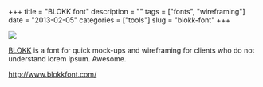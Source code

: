 +++
title = "BLOKK font"
description = ""
tags = ["fonts", "wireframing"]
date = "2013-02-05"
categories = ["tools"]
slug = "blokk-font"
+++


<div class="tool-screenshot mb1"><a href="http://www.blokkfont.com/"><img id="bluga-thumbnail-2757" class="bluga-thumbnail custom" src="http://media.konigi.com/bluga/
wt5230550bce661_custom.jpg"/></a></div><p><a href="http://www.blokkfont.com/">BLOKK</a> is a font for quick mock-ups and wireframing for clients who do not understand lorem ipsum. Awesome.</p>

  
<p><a href="http://www.blokkfont.com/">http://www.blokkfont.com/</a></p>
      
